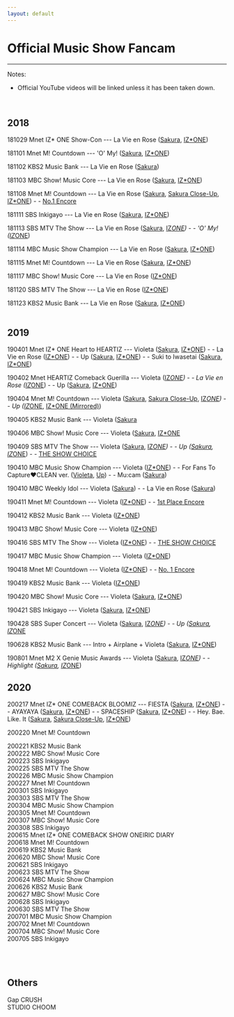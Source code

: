 ```yaml
---
layout: default
---
```

<h1>Official Music Show Fancam</h1>
<hr>

Notes:
- Official YouTube videos will be linked unless it has been taken down.
<br>
<h2>2018</h2>
<a href="./181029.html"></a>181029 Mnet IZ* ONE Show-Con
--- La Vie en Rose (<a target="_blank" href="https://www.youtube.com/watch?v=Y3RkiW0eWwQ">Sakura</a>, <a target="_blank" href="https://www.youtube.com/watch?v=FREqbJjxFcg">IZ*ONE</a>)<br>

<a href="./181101.html"></a>181101 Mnet M! Countdown --- 'O' My! (<a target="_blank" href="https://www.youtube.com/watch?v=T2Bvxr2OTUU">Sakura</a>, <a target="_blank" href="https://www.youtube.com/watch?v=Kd4_ReNpzAM">IZ*ONE</a>)<br>

<a href="./181102.html"></a>181102 KBS2 Music Bank --- La Vie en Rose (<a target="_blank" href="https://www.youtube.com/watch?v=Hl0cKop17fU">Sakura</a>)<br>

<a href="./181103.html"></a>181103 MBC Show! Music Core --- La Vie en Rose (<a target="_blank" href="https://www.youtube.com/watch?v=XIbrYlvCvE8">Sakura</a>, <a target="_blank" href="https://www.youtube.com/watch?v=iu5aIywieVY">IZ*ONE</a>)<br>

<a href="./181108.html"></a>181108 Mnet M! Countdown --- La Vie en Rose (<a target="_blank" href="https://www.youtube.com/watch?v=nSMt0IPwAhQ">Sakura</a>, <a target="_blank" href="https://www.youtube.com/watch?v=nSMt0IPwAhQ">Sakura Close-Up</a>, <a target="_blank" href="https://www.youtube.com/watch?v=BkV4QSpVdA8">IZ*ONE</a>) - - <a target="_blank" href="https://www.youtube.com/watch?v=2KU_P2cNAg4">No.1 Encore<br>

<a href="./181111.html"></a>181111 SBS Inkigayo --- La Vie en Rose (<a target="_blank" href="https://www.youtube.com/watch?v=GtSWXUSnI7I">Sakura</a>, <a target="_blank" href="https://www.youtube.com/watch?v=py9xIsKNvMk">IZ*ONE</a>)<br>

<a href="./181113.html"></a>181113 SBS MTV The Show --- La Vie en Rose (<a target="_blank" href="https://www.youtube.com/watch?v=VNGtyPb3hZk">Sakura</a>, <a target="_blank" href="https://www.youtube.com/watch?v=StuGoFqCrlc">IZ*ONE</a>) - - 'O' My! (<a target="_blank" href="https://www.youtube.com/watch?v=p4NaHkxPC2Y">IZ*ONE</a>)<br>

<a href="./181114.html"></a>181114 MBC Music Show Champion --- La Vie en Rose (<a target="_blank" href="https://ok.ru/video/2471667829261">Sakura</a>, <a target="_blank" href="https://ok.ru/video/2471665601037">IZ*ONE</a>)<br>

<a href="./181115.html"></a>181115 Mnet M! Countdown --- La Vie en Rose (<a target="_blank" href="https://www.youtube.com/watch?v=tnDHnbk1Pds">Sakura</a>, <a target="_blank" href="https://www.youtube.com/watch?v=eLsTlxnrr-Y">IZ*ONE</a>)<br>

<a href="./181117.html"></a>181117 MBC Show! Music Core --- La Vie en Rose (<a target="_blank" href="https://www.youtube.com/watch?v=gCrjp4QYjtc">IZ*ONE</a>)<br>

<a href="./181120.html"></a>181120 SBS MTV The Show --- La Vie en Rose (<a target="_blank" href="https://www.youtube.com/watch?v=SturSY8DmbM">IZ*ONE</a>)<br>

<a href="./181123.html"></a>181123 KBS2 Music Bank --- La Vie en Rose (<a target="_blank" href="https://www.youtube.com/watch?v=b7SUoX10EhQ">Sakura</a>, <a target="_blank" href="https://www.youtube.com/watch?v=itGJS-eaLeY">IZ*ONE</a>)<br>
<br>

<h2>2019</h2>
<a href="./190401.html"></a>190401 Mnet IZ* ONE Heart to HEARTIZ --- Violeta (<a target="_blank" href="https://www.youtube.com/watch?v=m2K26HTAi_E">Sakura</a>, <a target="_blank" href="https://www.youtube.com/watch?v=lEDQIPAg2z0">IZ*ONE</a>) - - La Vie en Rose (<a target="_blank" href="https://www.youtube.com/watch?v=-1uIAEGBfOs">IZ*ONE</a>) - - Up (<a target="_blank" href="https://www.youtube.com/watch?v=YeJ9s9Xtzug">Sakura</a>, <a target="_blank" href="https://www.youtube.com/watch?v=nR7Jn8_uLvA">IZ*ONE</a>) - - Suki to Iwasetai (<a target="_blank" href="https://www.youtube.com/watch?v=bDAoIX1nyjY">Sakura</a>, <a target="_blank" href="https://www.youtube.com/watch?v=DPQ0x91Fbx8">IZ*ONE</a>) <br>

<a href="./190402.html"></a>190402 Mnet HEARTIZ Comeback Guerilla --- Violeta (<a target="_blank" href="https://www.youtube.com/watch?v=Pyu_UbL8c2s">IZ*ONE</a>) - - La Vie en Rose (<a target="_blank" href="https://www.youtube.com/watch?v=kG8BJWqo42w">IZ*ONE</a>) - - Up (<a target="_blank" href="https://www.youtube.com/watch?v=MXqG0e6wuY4">Sakura</a>, <a target="_blank" href="https://www.youtube.com/watch?v=gZzryGc_RiE">IZ*ONE</a>)<br>

<a href="./190404.html"></a>190404 Mnet M! Countdown --- Violeta (<a target="_blank" href="https://www.youtube.com/watch?v=sDBPKy5jHRY">Sakura</a>, <a target="_blank" href="https://www.youtube.com/watch?v=W0hntlJHAXY">Sakura Close-Up</a>, <a target="_blank" href="https://www.youtube.com/watch?v=cuhbuxmNRpY">IZ*ONE</a>) - - Up (<a target="_blank" href="https://www.youtube.com/watch?v=x73DIPwineM">IZ*ONE</a>, <a target="_blank" href="https://ok.ru/video/2471827999245">IZ*ONE (Mirrored)</a>)<br>

<a href="./190405.html"></a>190405 KBS2 Music Bank --- Violeta (<a target="_blank" href="https://www.youtube.com/watch?v=KDfebdR8XyM">Sakura</a><br>

<a href="./190406.html"></a>190406 MBC Show! Music Core --- Violeta (<a target="_blank" href="https://www.youtube.com/watch?v=sNhpb44kKhU">Sakura</a>, <a target="_blank" href="https://www.youtube.com/watch?v=yb9aV833W64">IZ*ONE</a><br>

<a href="./190409.html"></a>190409 SBS MTV The Show --- Violeta (<a target="_blank" href="https://www.youtube.com/watch?v=6Sd9oOgcCas">Sakura</a>, <a target="_blank" href="https://www.youtube.com/watch?v=HDJiuSF1NWM">IZ*ONE</a>) - - Up (<a target="_blank" href="https://twitter.com/TheKpop/status/1116577017040781312">Sakura</a>, <a target="_blank" href="https://www.youtube.com/watch?v=iL5XB5jzwHY">IZ*ONE</a>) - - <a target="_blank" href="https://www.youtube.com/watch?v=DnO8b-QJa0s">THE SHOW CHOICE</a><br>

<a href="./190410.html"></a>190410 MBC Music Show Champion --- Violeta (<a target="_blank" href="https://www.youtube.com/watch?v=puYU5lCRV7w">IZ*ONE</a>) - - For Fans To Capture♥CLEAN ver. (<a target="_blank" href="https://www.youtube.com/watch?v=IgnnSnxAodA">Violeta</a>, <a target="_blank" href="https://ok.ru/video/2485147732493">Up</a>) - - Mu:cam (<a target="_blank" href="https://www.youtube.com/watch?v=yHcZMCI78Q0">Sakura</a>)<br>

<a href="./190410.html"></a>190410 MBC Weekly Idol --- Violeta (<a target="_blank" href="https://ok.ru/video/2485149305357">Sakura</a>) - - La Vie en Rose (<a target="_blank" href="https://ok.ru/video/2485149436429">Sakura</a>)<br>
  
<a href="./190411.html"></a>190411 Mnet M! Countdown --- Violeta (<a target="_blank" href="https://www.youtube.com/watch?v=3Qor5B6BhcU">IZ*ONE</a>) - - <a target="_blank" href="https://www.youtube.com/watch?v=-Q4AheTV0Rg">1st Place Encore</a><br>

<a href="./190412.html"></a>190412 KBS2 Music Bank --- Violeta (<a target="_blank" href="https://www.youtube.com/watch?v=Hf2fy7TeL-g">IZ*ONE</a>)<br>

<a href="./190413.html"></a>190413 MBC Show! Music Core --- Violeta (<a target="_blank" href="https://www.youtube.com/watch?v=eTf8XLLwTz4">IZ*ONE</a>)<br>

<a href="./190416.html"></a>190416 SBS MTV The Show --- Violeta (<a target="_blank" href="https://www.youtube.com/watch?v=x2EJGte0oik">IZ*ONE</a>) - - <a target="_blank" href="https://www.youtube.com/watch?v=DDx8hg61uz0">THE SHOW CHOICE</a><br>

<a href="./190417.html"></a>190417 MBC Music Show Champion --- Violeta (<a target="_blank" href="https://www.youtube.com/watch?v=2qffU0cU1a4">IZ*ONE</a>)<br>

<a href="./190418.html"></a>190418 Mnet M! Countdown --- Violeta (<a target="_blank" href="https://www.youtube.com/watch?v=gwS9M6_m4OI">IZ*ONE</a>) - - <a target="_blank" href="https://www.youtube.com/watch?v=Eya38Y69PQY">No. 1 Encore</a><br>

<a href="./190419.html"></a>190419 KBS2 Music Bank --- Violeta (<a target="_blank" href="https://www.youtube.com/watch?v=R5R0-U844XI">IZ*ONE</a>)<br> 

<a href="./190420.html"></a>190420 MBC Show! Music Core --- Violeta (<a target="_blank" href="https://www.youtube.com/watch?v=NCcXjqtydXA">Sakura</a>, <a target="_blank" href="https://www.youtube.com/watch?v=ytsjiExWc3s">IZ*ONE</a>)<br>

<a href="./190421.html"></a>190421 SBS Inkigayo --- Violeta (<a target="_blank" href="https://www.youtube.com/watch?v=0Iqj8UxAN-M">Sakura</a>, <a target="_blank" href="https://www.youtube.com/watch?v=iynz5PsmAjU">IZ*ONE</a>)<br>

<a href="./190428.html"></a>190428 SBS Super Concert --- Violeta (<a target="_blank" href="https://www.youtube.com/watch?v=E7Hc1AYF_BQ">Sakura</a>, <a target="_blank" href="https://www.youtube.com/watch?v=JnlEZ6dHoo8">IZ*ONE</a>) - - Up (<a target="_blank" href="https://www.youtube.com/watch?v=EcmsEWMJS0g">Sakura</a>, <a target="_blank" href="https://www.youtube.com/watch?v=eorCy7WEfvw">IZ*ONE</a><br>

<a href="./190628.html"></a>190628 KBS2 Music Bank --- Intro + Airplane + Violeta (<a target="_blank" href="https://www.youtube.com/watch?v=evhL6ZE4Iq0">Sakura</a>, <a target="_blank" href="https://www.youtube.com/watch?v=7Crq9Gpwx8A">IZ*ONE</a>) <br>

<a href="./190801.html"></a>190801 Mnet M2 X Genie Music Awards --- Violeta (<a target="_blank" href="https://www.youtube.com/watch?v=Hpp1oMorYNI">Sakura</a>, <a target="_blank" href="https://www.youtube.com/watch?v=kvQl6alxhn4">IZ*ONE</a>) - - Highlight (<a target="_blank" href="https://www.youtube.com/watch?v=waWpOPLZPMU">Sakura</a>, <a target="_blank" href="https://www.youtube.com/watch?v=DA3PzJs697E">IZ*ONE</a>)<br>

<h2>2020</h2>
<a href="./200217.html"></a>200217 Mnet IZ* ONE COMEBACK BLOOMIZ --- FIESTA (<a target="_blank" href="https://www.youtube.com/watch?v=vpQdW_3Wfac">Sakura</a>, <a target="_blank" href="https://www.youtube.com/watch?v=XEhwvuOBlCA">IZ*ONE</a>) - - AYAYAYA (<a target="_blank" href="https://www.youtube.com/watch?v=7zYYp1aB8Iw">Sakura</a>, <a target="_blank" href="https://www.youtube.com/watch?v=Vm2qS4wrORY">IZ*ONE</a>) - - SPACESHIP (<a target="_blank" href="https://www.youtube.com/watch?v=mOrTfGtpzRc">Sakura</a>, <a target="_blank" href="https://www.youtube.com/watch?v=VoygiMvulIs">IZ*ONE</a>) - - Hey. Bae. Like. It (<a target="_blank" href="https://www.youtube.com/watch?v=H83yBPIw61k">Sakura</a>, <a target="_blank" href="https://www.youtube.com/watch?v=Qb2r9h-cDw8">Sakura Close-Up</a>, <a target="_blank" href="https://www.youtube.com/watch?v=WUs7tESQFuA">IZ*ONE</a>)<br>

<a href="./200220.html"></a>200220 Mnet M! Countdown<br>

<a href="./200221.html"></a>200221 KBS2 Music Bank<br>
<a href="./200222.html"></a>200222 MBC Show! Music Core<br>
<a href="./200223.html"></a>200223 SBS Inkigayo<br>
<a href="./200225.html"></a>200225 SBS MTV The Show<br>
<a href="./200226.html"></a>200226 MBC Music Show Champion<br>
<a href="./200227.html"></a>200227 Mnet M! Countdown<br>
<a href="./200301.html"></a>200301 SBS Inkigayo<br>
<a href="./200303.html"></a>200303 SBS MTV The Show<br>
<a href="./200304.html"></a>200304 MBC Music Show Champion<br>
<a href="./200305.html"></a>200305 Mnet M! Countdown<br>
<a href="./200307.html"></a>200307 MBC Show! Music Core<br>
<a href="./200308.html"></a>200308 SBS Inkigayo<br>
<a href="./200615.html"></a>200615 Mnet IZ* ONE COMEBACK SHOW ONEIRIC DIARY<br>
<a href="./200618.html"></a>200618 Mnet M! Countdown<br>
<a href="./200619.html"></a>200619 KBS2 Music Bank<br>
<a href="./200620.html"></a>200620 MBC Show! Music Core<br>
<a href="./200621.html"></a>200621 SBS Inkigayo<br>
<a href="./200623.html"></a>200623 SBS MTV The Show<br>
<a href="./200624.html"></a>200624 MBC Music Show Champion<br>
<a href="./200626.html"></a>200626 KBS2 Music Bank<br>
<a href="./200627.html"></a>200627 MBC Show! Music Core<br>
<a href="./200628.html"></a>200628 SBS Inkigayo<br>
<a href="./200630.html"></a>200630 SBS MTV The Show<br>
<a href="./200701.html"></a>200701 MBC Music Show Champion<br>
<a href="./200702.html"></a>200702 Mnet M! Countdown<br>
<a href="./200704.html"></a>200704 MBC Show! Music Core<br>
<a href="./200705.html"></a>200705 SBS Inkigayo<br>
<a href="./20.html"></a><br>
<a href="./20.html"></a><br>
<a href="./20.html"></a><br>

<h2>Others</h2>
<a href="./gap crush.html"></a>Gap CRUSH<br>
<a href="./studio choom.html"></a>STUDIO CHOOM<br>
<a href="./20.html"></a><br>
<a href="./20.html"></a><br>
